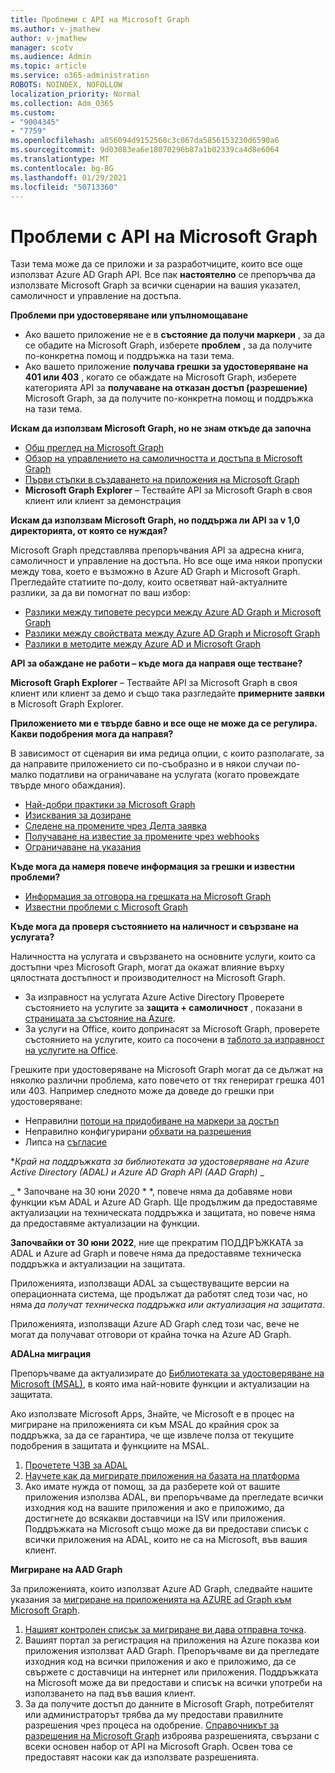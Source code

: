 ```yaml
---
title: Проблеми с API на Microsoft Graph
ms.author: v-jmathew
author: v-jmathew
manager: scotv
ms.audience: Admin
ms.topic: article
ms.service: o365-administration
ROBOTS: NOINDEX, NOFOLLOW
localization_priority: Normal
ms.collection: Adm_O365
ms.custom:
- "9004345"
- "7759"
ms.openlocfilehash: a856094d9152568c3c067da5856153230d6590a6
ms.sourcegitcommit: 9d03083ea6e18070296b87a1b02339ca4d8e6064
ms.translationtype: MT
ms.contentlocale: bg-BG
ms.lasthandoff: 01/29/2021
ms.locfileid: "50713360"
---
```

# <a name="microsoft-graph-api-issues"></a>Проблеми с API на Microsoft Graph

Тази тема може да се приложи и за разработчиците, които все още използват Azure AD Graph API. Все пак **настоятелно** се препоръчва да използвате Microsoft Graph за всички сценарии на вашия указател, самоличност и управление на достъпа.

**Проблеми при удостоверяване или упълномощаване**

- Ако вашето приложение не е в **състояние да получи маркери** , за да се обадите на Microsoft Graph, изберете **проблем** , за да получите по-конкретна помощ и поддръжка на тази тема.
- Ако вашето приложение **получава грешки за удостоверяване на 401 или 403** , когато се обаждате на Microsoft Graph, изберете категорията API за **получаване на отказан достъп (разрешение)** Microsoft Graph, за да получите по-конкретна помощ и поддръжка на тази тема.

**Искам да използвам Microsoft Graph, но не знам откъде да започна**

- [Общ преглед на Microsoft Graph](https://docs.microsoft.com/graph/overview)
- [Обзор на управлението на самоличността и достъпа в Microsoft Graph](https://docs.microsoft.com/graph/azuread-identity-access-management-concept-overview)
- [Първи стъпки в създаването на приложения на Microsoft Graph](https://docs.microsoft.com/graph/)
- **Microsoft Graph Explorer** – Тествайте API за Microsoft Graph в своя клиент или клиент за демонстрация

**Искам да използвам Microsoft Graph, но поддържа ли API за v 1,0 директорията, от която се нуждая?**

Microsoft Graph представлява препоръчвания API за адресна книга, самоличност и управление на достъпа. Но все още има някои пропуски между това, което е възможно в Azure AD Graph и Microsoft Graph. Прегледайте статиите по-долу, които осветяват най-актуалните разлики, за да ви помогнат по ваш избор:

- [Разлики между типовете ресурси между Azure AD Graph и Microsoft Graph](https://docs.microsoft.com/graph/migrate-azure-ad-graph-resource-differences)
- [Разлики между свойствата между Azure AD Graph и Microsoft Graph](https://docs.microsoft.com/graph/migrate-azure-ad-graph-property-differences)
- [Разлики в методите между Azure AD и Microsoft Graph](https://docs.microsoft.com/graph/migrate-azure-ad-graph-method-differences)

**API за обаждане не работи – къде мога да направя още тестване?**

**Microsoft Graph Explorer** – Тествайте API за Microsoft Graph в своя клиент или клиент за демо и също така разгледайте **примерните заявки** в Microsoft Graph Explorer.

**Приложението ми е твърде бавно и все още не може да се регулира. Какви подобрения мога да направя?**

В зависимост от сценария ви има редица опции, с които разполагате, за да направите приложението си по-съобразно и в някои случаи по-малко податливи на ограничаване на услугата (когато провеждате твърде много обаждания).

- [Най-добри практики за Microsoft Graph](https://docs.microsoft.com/graph/best-practices-concept)
- [Изисквания за дозиране](https://docs.microsoft.com/graph/json-batching)
- [Следене на промените чрез Делта заявка](https://docs.microsoft.com/graph/delta-query-overview)
- [Получаване на известие за промените чрез webhooks](https://docs.microsoft.com/graph/webhooks)
- [Ограничаване на указания](https://docs.microsoft.com/graph/throttling)

**Къде мога да намеря повече информация за грешки и известни проблеми?**

- [Информация за отговора на грешката на Microsoft Graph](https://docs.microsoft.com/graph/errors)
- [Известни проблеми с Microsoft Graph](https://docs.microsoft.com/graph/known-issues)

**Къде мога да проверя състоянието на наличност и свързване на услугата?**

Наличността на услугата и свързването на основните услуги, които са достъпни чрез Microsoft Graph, могат да окажат влияние върху цялостната достъпност и производителност на Microsoft Graph.

- За изправност на услугата Azure Active Directory Проверете състоянието на услугите за **защита + самоличност** , показани в [страницата за състояние на Azure](https://azure.microsoft.com/status/).
- За услуги на Office, които допринасят за Microsoft Graph, проверете състоянието на услугите, които са посочени в [таблото за изправност на услугите на Office](https://portal.office.com/adminportal/home#/servicehealth).

Грешките при удостоверяване на Microsoft Graph могат да се дължат на няколко различни проблема, като повечето от тях генерират грешка 401 или 403. Например следното може да доведе до грешки при удостоверяване:

- Неправилни [потоци на придобиване на маркери за достъп](https://docs.microsoft.com/azure/active-directory/develop/active-directory-authentication-scenarios)
- Неправилно конфигурирани [обхвати на разрешения](https://docs.microsoft.com/azure/active-directory/develop/active-directory-v2-scopes)
- Липса на [съгласие](https://docs.microsoft.com/azure/active-directory/develop/active-directory-devhowto-multi-tenant-overview#understanding-user-and-admin-consent)

**_Край на поддръжката за библиотеката за удостоверяване на Azure Active Directory (ADAL) и Azure AD Graph API (AAD Graph)_* _

_ * Започване на 30 юни 2020 * *, повече няма да добавяме нови функции към ADAL и Azure AD Graph. Ще продължим да предоставяме актуализации на техническата поддръжка и защитата, но повече няма да предоставяме актуализации на функции.

**Започвайки от 30 юни 2022**, ние ще прекратим ПОДДРЪЖКАТА за ADAL и Azure ad Graph и повече няма да предоставяме техническа поддръжка и актуализации на защитата.

Приложенията, използващи ADAL за съществуващите версии на операционната система, ще продължат да работят след този час, но няма *да получат техническа поддръжка или актуализация на защитата*.

Приложенията, използващи Azure AD Graph след този час, вече не могат да получават отговори от крайна точка на Azure AD Graph.

**ADALна миграция**

Препоръчваме да актуализирате до [Библиотеката за удостоверяване на Microsoft (MSAL)](https://docs.microsoft.com/azure/active-directory/develop/v2-overview), в която има най-новите функции и актуализации на защитата.

Ако използвате Microsoft Apps, Знайте, че Microsoft е в процес на мигриране на приложенията си към MSAL до крайния срок за поддръжка, за да се гарантира, че ще извлече полза от текущите подобрения в защитата и функциите на MSAL.

1. [Прочетете ЧЗВ за ADAL](https://docs.microsoft.com/azure/active-directory/develop/msal-migration#frequently-asked-questions-faq)
2. [Научете как да мигрирате приложения на базата на платформа](https://docs.microsoft.com/azure/active-directory/develop/msal-migration#frequently-asked-questions-faq)
3. Ако имате нужда от помощ, за да разберете кой от вашите приложения използва ADAL, ви препоръчваме да прегледате всички изходния код на вашите приложения и ако е приложимо, да достигнете до всякакви доставчици на ISV или приложения. Поддръжката на Microsoft също може да ви предостави списък с всички приложения на ADAL, които не са на Microsoft, във вашия клиент.

**Мигриране на AAD Graph**

За приложенията, които използват Azure AD Graph, следвайте нашите указания за [мигриране на приложенията на AZURE ad Graph към Microsoft Graph](https://docs.microsoft.com/graph/migrate-azure-ad-graph-overview).

1. [Нашият контролен списък за мигриране ви дава отправна точка](https://docs.microsoft.com/graph/migrate-azure-ad-graph-planning-checklist).
2. Вашият портал за регистрация на приложения на Azure показва кои приложения използват AAD Graph. Препоръчваме ви да прегледате изходния код на всички приложения и ако е приложимо, да се свържете с доставчици на интернет или приложения. Поддръжката на Microsoft може да ви предостави и списък на всички употреби на използването на пад във вашия клиент.
3. За да получите достъп до данните в Microsoft Graph, потребителят или администраторът трябва да му предостави правилните разрешения чрез процеса на одобрение. [Справочникът за разрешения на Microsoft Graph](https://docs.microsoft.com/graph/permissions-reference) изброява разрешенията, свързани с всеки основен набор от API на Microsoft Graph. Освен това се предоставят насоки как да използвате разрешенията.

